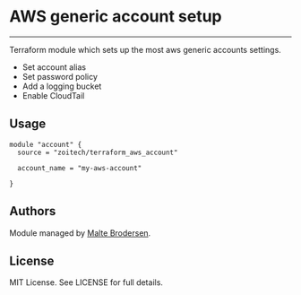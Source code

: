 # AWS generic account setup
-----

Terraform module which sets up the most aws generic accounts settings.
* Set account alias
* Set password policy
* Add a logging bucket
* Enable CloudTail


Usage
-----

```hcl
module "account" {
  source = "zoitech/terraform_aws_account"

  account_name = "my-aws-account"

}
```

Authors
-------

Module managed by [Malte Brodersen](https://github.com/derbrobro).

License
-------

MIT License. See LICENSE for full details.
